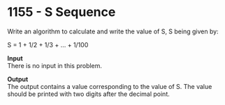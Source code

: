 # 1155 - S Sequence

Write an algorithm to calculate and write the value of S, S being given by:

S = 1 + 1/2 + 1/3 + … + 1/100

**Input**<br>
There is no input in this problem.

**Output**<br>
The output contains a value corresponding to the value of S.
The value should be printed with two digits after the decimal point.